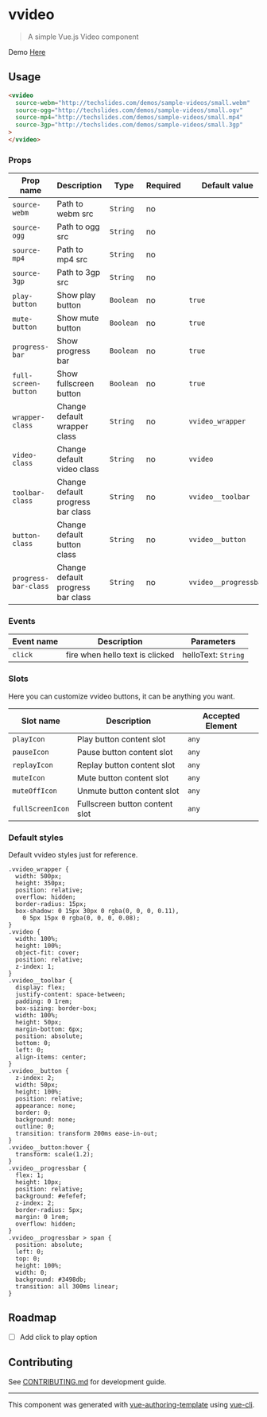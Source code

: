 # vvideo

> A simple Vue.js Video component

Demo [Here](http://vvideo.ajmariduena.com/)

## Usage

```html
<vvideo 
  source-webm="http://techslides.com/demos/sample-videos/small.webm"
  source-ogg="http://techslides.com/demos/sample-videos/small.ogv"
  source-mp4="http://techslides.com/demos/sample-videos/small.mp4"
  source-3gp="http://techslides.com/demos/sample-videos/small.3gp"
>
</vvideo>
```

### Props

| Prop name | Description | Type | Required | Default value |
|---------- |-------- |---------- |---------- |---------- |
| `source-webm` | Path to webm src | `String` | no |  |
| `source-ogg` | Path to ogg src | `String` | no |  |
| `source-mp4` | Path to mp4 src | `String` | no |  |
| `source-3gp` | Path to 3gp src | `String` | no |  |
| `play-button` | Show play button | `Boolean` | no | `true` |
| `mute-button` | Show mute button | `Boolean` | no | `true` |
| `progress-bar` | Show progress bar | `Boolean` | no | `true` |
| `full-screen-button` | Show fullscreen button | `Boolean` | no | `true` |
| `wrapper-class` | Change default wrapper class | `String` | no | `vvideo_wrapper` |
| `video-class` | Change default video class | `String` | no | `vvideo` |
| `toolbar-class` | Change default progress bar class | `String` | no | `vvideo__toolbar` |
| `button-class` | Change default button class | `String` | no | `vvideo__button` |
| `progress-bar-class` | Change default progress bar class | `String` | no | `vvideo__progressbar` |

### Events

| Event name | Description | Parameters |
|---------- |-------- |---------- |
| `click` | fire when hello text is clicked | helloText: `String` |

### Slots

Here you can customize vvideo buttons, it can be anything you want.

| Slot name | Description | Accepted Element |
|---------- |-------- |---------- |
| `playIcon` | Play button content slot | `any` |
| `pauseIcon` | Pause button content slot | `any` |
| `replayIcon` | Replay button content slot | `any` |
| `muteIcon` | Mute button content slot | `any` |
| `muteOffIcon` | Unmute button content slot | `any` |
| `fullScreenIcon` | Fullscreen button content slot | `any` |


### Default styles

Default vvideo styles just for reference.

```
.vvideo_wrapper {
  width: 500px;
  height: 350px;
  position: relative;
  overflow: hidden;
  border-radius: 15px;
  box-shadow: 0 15px 30px 0 rgba(0, 0, 0, 0.11),
    0 5px 15px 0 rgba(0, 0, 0, 0.08);
}
.vvideo {
  width: 100%;
  height: 100%;
  object-fit: cover;
  position: relative;
  z-index: 1;
}
.vvideo__toolbar {
  display: flex;
  justify-content: space-between;
  padding: 0 1rem;
  box-sizing: border-box;
  width: 100%;
  height: 50px;
  margin-bottom: 6px;
  position: absolute;
  bottom: 0;
  left: 0;
  align-items: center;
}
.vvideo__button {
  z-index: 2;
  width: 50px;
  height: 100%;
  position: relative;
  appearance: none;
  border: 0;
  background: none;
  outline: 0;
  transition: transform 200ms ease-in-out;
}
.vvideo__button:hover {
  transform: scale(1.2);
}
.vvideo__progressbar {
  flex: 1;
  height: 10px;
  position: relative;
  background: #efefef;
  z-index: 2;
  border-radius: 5px;
  margin: 0 1rem;
  overflow: hidden;
}
.vvideo__progressbar > span {
  position: absolute;
  left: 0;
  top: 0;
  height: 100%;
  width: 0;
  background: #3498db;
  transition: all 300ms linear;
}
```

## Roadmap
- [ ] Add click to play option

## Contributing
See [CONTRIBUTING.md](./CONTRIBUTING.md) for development guide.

---
This component was generated with [vue-authoring-template](https://github.com/DrSensor/vue-authoring-template) using [vue-cli](https://github.com/vuejs/vue-cli).
